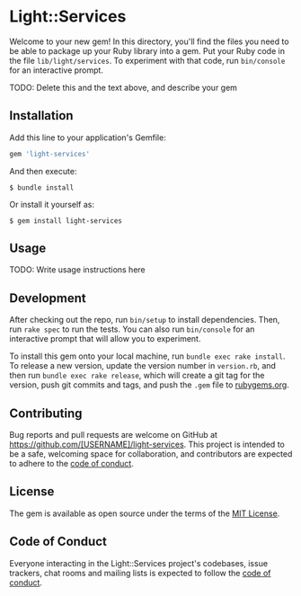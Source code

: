# Light::Services

Welcome to your new gem! In this directory, you'll find the files you need to be able to package up your Ruby library into a gem. Put your Ruby code in the file `lib/light/services`. To experiment with that code, run `bin/console` for an interactive prompt.

TODO: Delete this and the text above, and describe your gem

## Installation

Add this line to your application's Gemfile:

```ruby
gem 'light-services'
```

And then execute:

    $ bundle install

Or install it yourself as:

    $ gem install light-services

## Usage

TODO: Write usage instructions here

## Development

After checking out the repo, run `bin/setup` to install dependencies. Then, run `rake spec` to run the tests. You can also run `bin/console` for an interactive prompt that will allow you to experiment.

To install this gem onto your local machine, run `bundle exec rake install`. To release a new version, update the version number in `version.rb`, and then run `bundle exec rake release`, which will create a git tag for the version, push git commits and tags, and push the `.gem` file to [rubygems.org](https://rubygems.org).

## Contributing

Bug reports and pull requests are welcome on GitHub at https://github.com/[USERNAME]/light-services. This project is intended to be a safe, welcoming space for collaboration, and contributors are expected to adhere to the [code of conduct](https://github.com/[USERNAME]/light-services/blob/master/CODE_OF_CONDUCT.md).


## License

The gem is available as open source under the terms of the [MIT License](https://opensource.org/licenses/MIT).

## Code of Conduct

Everyone interacting in the Light::Services project's codebases, issue trackers, chat rooms and mailing lists is expected to follow the [code of conduct](https://github.com/[USERNAME]/light-services/blob/master/CODE_OF_CONDUCT.md).
